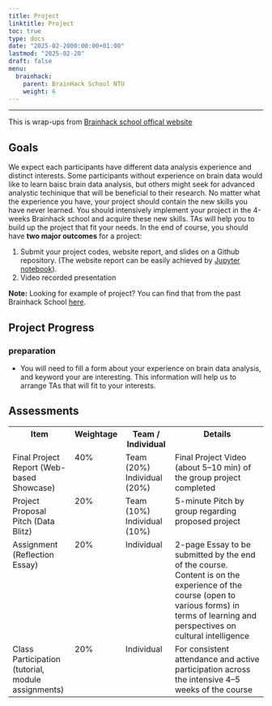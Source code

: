 ```yaml
---
title: Project
linktitle: Project
toc: true
type: docs
date: "2025-02-2000:00:00+01:00"
lastmod: "2025-02-20"
draft: false
menu:
  brainhack:
    parent: BrainHack School NTU
    weight: 6
---
```

---
This is wrap-ups from [Brainhack school offical website](https://school-brainhack.github.io/project_guide/)

## Goals
We expect each participants have different data analysis experience and distinct interests. Some participants without experience on brain data would like to learn baisc brain data analysis, but others might seek for advanced analystic techinique that will be beneficial to their research. No matter what the experience you have, your project should contain the new skills you have never learned. You should intensively implement your project in the 4-weeks Brainhack school and acquire these new skills. TAs will help you to build up the project that fit your needs. In the end of course, you should have **two major outcomes** for a project:
1. Submit your project codes, website report, and slides on a Github repository. (The website report can be easily achieved by [Jupyter notebook](https://jupyter.org/install)).
2. Video recorded presentation

**Note:**
Looking for example of project? You can find that from the past Brainhack School [here](https://school-brainhack.github.io/project/).

## Project Progress

### preparation
- You will need to fill a form about your experience on brain data analysis, and keyword your are interesting. This information will help us to arrange TAs that will fit to your interests.

## Assessments

<table>
  <!-- Header row -->
  <tr>
    <th valign="top" width="25%">Item</th>
    <th valign="top" width="10%">Weightage</th>
    <th valign="top" width="20%">Team / Individual</th>
    <th valign="top" width="45%">Details</th>
  </tr>

  <!-- Row 1 -->
  <tr>
    <td valign="top">Final Project Report (Web-based Showcase)</td>
    <td valign="top">40%</td>
    <td valign="top">
      Team (20%)<br>
      Individual (20%)
    </td>
    <td valign="top">
      Final Project Video (about 5–10 min) of the group project completed
    </td>
  </tr>

  <!-- Row 2 -->
  <tr>
    <td valign="top">Project Proposal Pitch (Data Blitz)</td>
    <td valign="top">20%</td>
    <td valign="top">
      Team (10%)<br>
      Individual (10%)
    </td>
    <td valign="top">
      5-minute Pitch by group regarding proposed project
    </td>
  </tr>

  <!-- Row 3 -->
  <tr>
    <td valign="top">Assignment (Reflection Essay)</td>
    <td valign="top">20%</td>
    <td valign="top">Individual</td>
    <td valign="top">
      2-page Essay to be submitted by the end of the course. 
      Content is on the experience of the course (open to various forms) 
      in terms of learning and perspectives on cultural intelligence
    </td>
  </tr>

  <!-- Row 4 -->
  <tr>
    <td valign="top">Class Participation (tutorial, module assignments)</td>
    <td valign="top">20%</td>
    <td valign="top">Individual</td>
    <td valign="top">
      For consistent attendance and active participation 
      across the intensive 4–5 weeks of the course
    </td>
  </tr>
</table>

